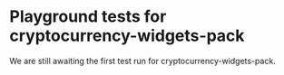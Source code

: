 # Playground tests for cryptocurrency-widgets-pack
We are still awaiting the first test run for cryptocurrency-widgets-pack.
